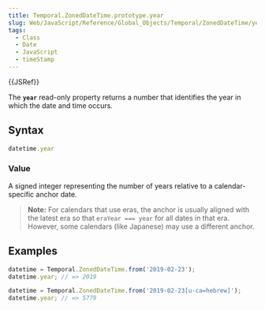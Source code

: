 ```yaml
---
title: Temporal.ZonedDateTime.prototype.year
slug: Web/JavaScript/Reference/Global_Objects/Temporal/ZonedDateTime/year
tags:
  - Class
  - Date
  - JavaScript
  - timeStamp
---
```

{{JSRef}}

The **`year`** read-only property returns a number that identifies the year in
which the date and time occurs.

## Syntax

```js
datetime.year
```

### Value

A signed integer representing the number of years relative to a
calendar-specific anchor date.

> **Note:** For calendars that use eras, the anchor is usually aligned with the
> latest era so that `eraYear === year` for all dates in that era. However, some
> calendars (like Japanese) may use a different anchor.

## Examples

```js
datetime = Temporal.ZonedDateTime.from('2019-02-23');
datetime.year; // => 2019

datetime = Temporal.ZonedDateTime.from('2019-02-23[u-ca=hebrew]');
datetime.year; // => 5779
```
